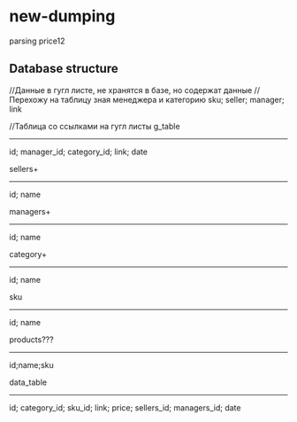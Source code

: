 # new-dumping
parsing price12

Database structure
-------------------
//Данные в гугл листе, не хранятся в базе, но содержат данные
//Перехожу на таблицу зная менеджера и категорию
sku; seller; manager; link

//Таблица со ссылками на гугл листы
g_table
*******
id; manager_id; category_id; link; date

sellers+
*******
id; name

managers+
********
id; name

category+
********
id; name

sku
***
id; name

products???
********
id;name;sku

data_table
**********
id; category_id; sku_id; link; price; sellers_id; managers_id; date

